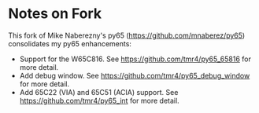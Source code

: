 # Notes on Fork

This fork of Mike Naberezny's py65 (https://github.com/mnaberez/py65) consolidates my py65 enhancements:

* Support for the W65C816.  See https://github.com/tmr4/py65_65816 for more detail.
* Add debug window. See https://github.com/tmr4/py65_debug_window for more detail.
* Add 65C22 (VIA) and 65C51 (ACIA) support. See https://github.com/tmr4/py65_int for more detail.

